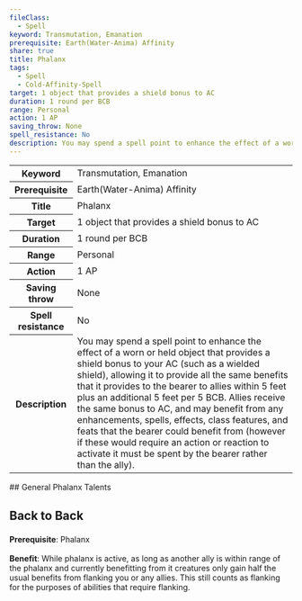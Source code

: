 ```yaml
---
fileClass:
  - Spell
keyword: Transmutation, Emanation
prerequisite: Earth(Water-Anima) Affinity
share: true
title: Phalanx
tags:
  - Spell
  - Cold-Affinity-Spell
target: 1 object that provides a shield bonus to AC
duration: 1 round per BCB
range: Personal
action: 1 AP
saving_throw: None
spell_resistance: No
description: You may spend a spell point to enhance the effect of a worn or held object that provides a shield bonus to your AC (such as a wielded shield), allowing it to provide all the same benefits that it provides to the bearer to allies within 5 feet plus an additional 5 feet per 5 BCB. Allies receive the same bonus to AC, and may benefit from any enhancements, spells, effects, class features, and feats that the bearer could benefit from (however if these would require an action or reaction to activate it must be spent by the bearer rather than the ally).
---
```

<p><span style="overflow-x: auto;"><table><tbody><tr><th>Keyword</th><td>Transmutation, Emanation</td></tr><tr><th>Prerequisite</th><td>Earth(Water-Anima) Affinity</td></tr><tr><th>Title</th><td>Phalanx</td></tr><tr><th>Target</th><td>1 object that provides a shield bonus to AC</td></tr><tr><th>Duration</th><td>1 round per BCB</td></tr><tr><th>Range</th><td>Personal</td></tr><tr><th>Action</th><td>1 AP</td></tr><tr><th>Saving throw</th><td>None</td></tr><tr><th>Spell resistance</th><td>No</td></tr><tr><th>Description</th><td>You may spend a spell point to enhance the effect of a worn or held object that provides a shield bonus to your AC (such as a wielded shield), allowing it to provide all the same benefits that it provides to the bearer to allies within 5 feet plus an additional 5 feet per 5 BCB. Allies receive the same bonus to AC, and may benefit from any enhancements, spells, effects, class features, and feats that the bearer could benefit from (however if these would require an action or reaction to activate it must be spent by the bearer rather than the ally).</td></tr></tbody></table></span></p>
## General Phalanx Talents
<h2><span><p>Back to Back</p></span></h2><p><span><p><b>Prerequisite</b>:    Phalanx<br><br><b>Benefit</b>:    While phalanx is active, as long as another ally is within range of the phalanx and currently benefitting from it creatures only gain half the usual benefits from flanking you or any allies. This still counts as flanking for the purposes of abilities that require flanking.<br><br></p></span></p>
